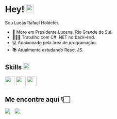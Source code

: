 # Hey! <img src = "https://raw.githubusercontent.com/MartinHeinz/MartinHeinz/master/wave.gif" width = 25px>

Sou Lucas Rafael Holdefer.

- 📌 Moro em Presidente Lucena, Rio Grande do Sul.
- 👩🏻‍💻 Trabalho com C# .NET no back-end.
- 💻 Apaixonado pela área de programação.
- 📚 Atualmente estudando React JS.  


## Skills <img src = "https://media2.giphy.com/media/QssGEmpkyEOhBCb7e1/giphy.gif?cid=ecf05e47a0n3gi1bfqntqmob8g9aid1oyj2wr3ds3mg700bl&rid=giphy.gif" width = 22px>
  
<a> <img width ='32px' src ='https://raw.githubusercontent.com/rahulbanerjee26/githubAboutMeGenerator/main/icons/reactjs.svg'></a>
<a><img width ='32px' src ='https://raw.githubusercontent.com/rahulbanerjee26/githubAboutMeGenerator/main/icons/javascript.svg'></a>
<a><img width ='32px' src ='https://raw.githubusercontent.com/rahulbanerjee26/githubAboutMeGenerator/main/icons/.net.svg'></a>


## Me encontre aqui 👇🏻
<a href="https://www.linkedin.com/in/lucas-rafael-holdefer/" target="_blank">
    <img src="https://img.shields.io/badge/linkedin-%230077B5.svg?&style=for-the-badge&logo=linkedin&logoColor=white" />
  </a>&nbsp;&nbsp;
 <a href="mailto:lucasholdefer2002@gmail.com">
    <img src="https://img.shields.io/badge/Microsoft_Outlook-0078D4?style=for-the-badge&logo=microsoft-outlook&logoColor=white" />        
  </a>&nbsp;&nbsp; 
